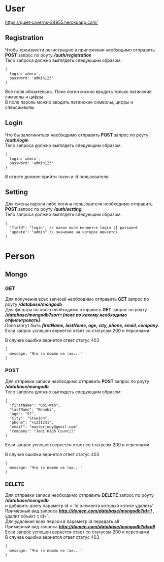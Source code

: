 # User
https://quiet-caverns-34955.herokuapp.com/
## Registration

Чтобы произвести регистрацию в приложении необходимо отправить **POST** запрос по роуту ***/auth/registration*** <br>
Тело запроса должно выглядеть следующим образом:
```
{
  login:'admin',
  password: 'admin123'
}
```
Все поля обязательны. Поле логин можно вводить только латинские символы и цифры <br>
В поле пароль можно вводить латинские символы, цифры и спецсимволы

## Login

Что бы залогиниться необходимо отправить **POST** запрос по роуту ***/auth/login*** <br>
Тело запроса должно выглядеть следующим образом:
```
{
  login:'admin',
  password: 'admin123'
}
```
В ответе должен прийти токен и id пользователя


## Setting

Для смены пароля либо логина пользователя необходимо отправить **POST** запрос по роуту ***/auth/setting*** <br>
Тело запроса должно выглядеть следующим образом:

```
{
  "field": "login", // какое поле меняется login || password
  "update": "admin" // значение на которое меняется
}
```

# Person

## Mongo
### GET
Для получения всех записей необходимо отправить **GET** запрос по роуту ***/database/mongodb***<br>
Для фильтра по полю необходимо отправить **GET** запрос по роуту ***/database/mongodb?sort={поле по какому необходимо отфильтровать}***<br>
Поля могут быть ***firstName, lastName, age, city, phone, email, company.*** Если запрос успешен вернется ответ со статусом 200 и персонами.<br>

В случае ошибки вернется ответ статус 403
```
{
  message: 'Что то пошло не так...'
}
```

### POST
Для отправки записи необходимо отправить **POST** запрос по роуту ***/database/mongodb***<br>
Тело запроса должно выглядеть следующим образом:
```
{ 
  "firstName": "Obi-Wan", 
  "lastName": "Kenobi", 
  "age": "57", 
  "city": "Stewjon", 
  "phone": "+1231231", 
  "email": "masterjedy@gmail.com",
  "company": "Jedi High Council" 
}
```
Если запрос успешен вернется ответ со статусом 200 и персонами. <br>

В случае ошибки вернется ответ статус 403
```
{
  message: 'Что то пошло не так...'
}
```

### DELETE
Для отправки записи необходимо отправить **DELETE** запрос по роуту ***/database/mongodb***<br>
и добавить query параметр id = 'id элемента который хотите удалить'<br>
Примерный вид запроса ***http://domen.com/database/mongodb?id=1*** , удалит объект с id=1.<br>
Для удаления всех персон в параметр id передать all <br>
Примерный вид запроса ***http://domen.com/database/mongodb?id=all*** 
Если запрос успешен вернется ответ со статусом 200 и персонами. <br>
В случае ошибки вернется ответ статус 403
```
{
  message: 'Что то пошло не так...'
}
```